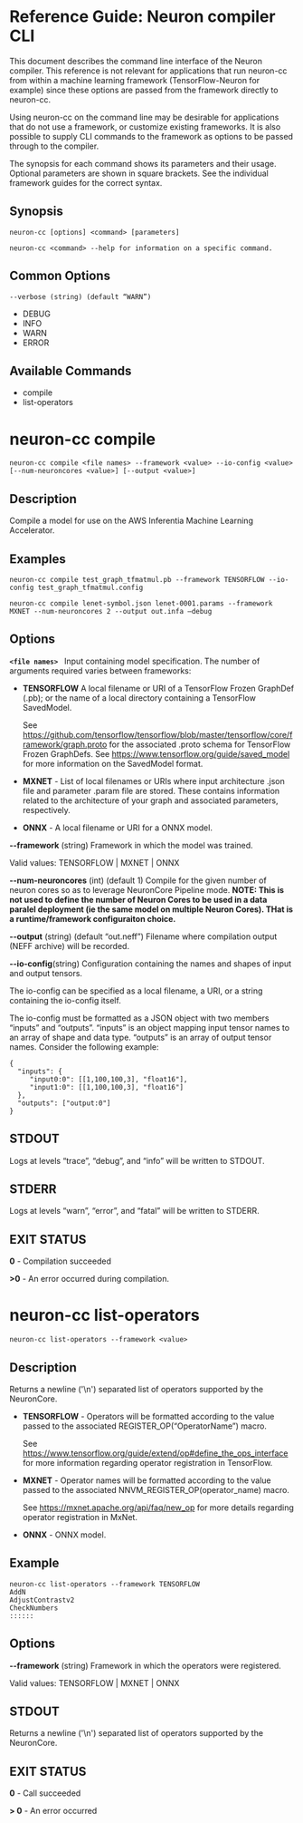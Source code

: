 # Reference Guide: Neuron compiler CLI 

This document describes the command line interface of the Neuron compiler. This reference is not relevant for applications that run neuron-cc from within a machine learning framework (TensorFlow-Neuron for example) since these options are passed from the framework directly to neuron-cc. 

Using neuron-cc on the command line may be desirable for applications that do not use a framework, or customize existing frameworks. It is also possible to supply CLI commands to the framework as options to be passed through to the compiler. 

The synopsis for each command shows its parameters and their usage. Optional parameters are shown in square brackets. See the individual framework guides for the correct syntax. 


## Synopsis

```
neuron-cc [options] <command> [parameters] 
```

```
neuron-cc <command> --help for information on a specific command. 
```


## Common Options

```
--verbose (string) (default “WARN”) 
``` 

* DEBUG
* INFO
* WARN
* ERROR


## Available Commands

* compile
* list-operators


# neuron-cc compile

```
neuron-cc compile <file names> --framework <value> --io-config <value> [--num-neuroncores <value>] [--output <value>]
```

## Description

Compile a model for use on the AWS Inferentia Machine Learning Accelerator.

## Examples

```
neuron-cc compile test_graph_tfmatmul.pb --framework TENSORFLOW --io-config test_graph_tfmatmul.config
```

```
neuron-cc compile lenet-symbol.json lenet-0001.params --framework MXNET --num-neuroncores 2 --output out.infa —debug
```

## Options

**```<file names> ```**
Input containing model specification. The number of arguments required varies between frameworks:

* **TENSORFLOW** A local filename or URI of a TensorFlow Frozen GraphDef (.pb); or the name of a local directory containing a TensorFlow SavedModel.
    
    See https://github.com/tensorflow/tensorflow/blob/master/tensorflow/core/framework/graph.proto for the associated .proto schema for TensorFlow Frozen GraphDefs. See https://www.tensorflow.org/guide/saved_model for more information on the SavedModel format.
* **MXNET** - List of local filenames or URIs where input architecture .json file and parameter .param file are stored. These contains information related to the architecture of your graph and associated parameters, respectively.
* **ONNX** - A local filename or URI for a ONNX model.

**--framework** (string)
Framework in which the model was trained. 

Valid values: TENSORFLOW | MXNET | ONNX

**--num-neuroncores** (int) (default 1)
Compile for the given number of neuron cores so as to leverage NeuronCore Pipeline mode. **NOTE: This is not used to define the number of Neuron Cores to be used in a data paralel deployment (ie the same model on multiple Neuron Cores). THat is a runtime/framework configuraiton choice.** 

**--output** (string) (default “out.neff”)
Filename where compilation output (NEFF archive) will be recorded.

**--io-config**(string) 
Configuration containing the names and shapes of input and output tensors.

The io-config can be specified as a local filename, a URI, or a string containing the io-config itself.

The io-config must be formatted as a JSON object with two members “inputs” and “outputs”. “inputs” is an object mapping input tensor names to an array of shape and data type. “outputs” is an array of output tensor names. Consider the following example:


```
{
  "inputs": {
     "input0:0": [[1,100,100,3], "float16"],
     "input1:0": [[1,100,100,3], "float16"]
  },
  "outputs": ["output:0"]
}
```

## STDOUT

Logs at levels “trace”, “debug”, and “info” will be written to STDOUT.

## STDERR

Logs at levels “warn”, “error”, and “fatal” will be written to STDERR.

## EXIT STATUS

**0** - Compilation succeeded

**>0** - An error occurred during compilation.

# neuron-cc list-operators

```
neuron-cc list-operators --framework <value>
```

## Description

Returns a newline ('\n') separated list of operators supported by the NeuronCore.


* **TENSORFLOW** - Operators will be formatted according to the value passed to the associated REGISTER_OP(“OperatorName”) macro. 
    
    See https://www.tensorflow.org/guide/extend/op#define_the_ops_interface for more information regarding operator registration in TensorFlow.
    
* **MXNET** - Operator names will be formatted according to the value passed to the associated NNVM_REGISTER_OP(operator_name) macro. 
    
    See https://mxnet.apache.org/api/faq/new_op for more details regarding operator registration in MxNet.
    
* **ONNX** - ONNX model.

## Example

```
neuron-cc list-operators --framework TENSORFLOW
AddN
AdjustContrastv2
CheckNumbers
::::::
```

## Options

**--framework** (string)
Framework in which the operators were registered.  

Valid values: TENSORFLOW | MXNET | ONNX

## STDOUT

Returns a newline ('\n') separated list of operators supported by the NeuronCore.

## EXIT STATUS

**0** - Call succeeded

**> 0** - An error occurred


